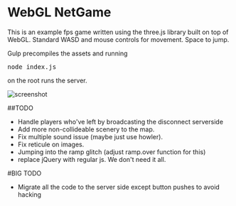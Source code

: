 # WebGL NetGame
This is an example fps game written using the three.js library built on top of WebGL. Standard WASD and mouse controls for movement. Space to jump.

Gulp precompiles the assets and running <pre>node index.js</pre> on the root runs the server.

![screenshot](https://github.com/samowen62/webGLnetGame/blob/master/images/game.png)

##TODO
* Handle players who've left by broadcasting the disconnect serverside
* Add more non-collideable scenery to the map.
* Fix multiple sound issue (maybe just use howler).
* Fix reticule on images.
* Jumping into the ramp glitch (adjust ramp.over function for this)
* replace jQuery with regular js. We don't need it all.

#BIG TODO
* Migrate all the code to the server side except button pushes to avoid hacking
